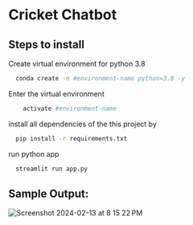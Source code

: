 # Cricket Chatbot

## Steps to install

Create virtual environment for python 3.8

```bash
  conda create -n #environment-name python=3.8 -y
```
Enter the virtual environment
```bash
    activate #environment-name
```
install all dependencies of the this project by 
```bash
  pip install -r requirements.txt
```
run python app
```bash
  streamlit run app.py
```

## Sample Output:

![Screenshot 2024-02-13 at 8 15 22 PM](https://github.com/sidguptasid/Cricket-Chat-Bot/assets/132853979/5e8fec8d-0ea0-4f5c-b904-b2a2b2de844c)
